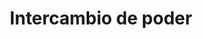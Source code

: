 ---
#published_date: 2023-05-16Z-03:00
#updated_date: 2023-11-04Z-03:00
title: Intercambio de poder
wiki: intercambio-de-poder # para si es una entry de la wiki #
summary: Un acuerdo entre varias partes, comunmente alguna dominante y alguna sumisa, donde la parte sumisa le entrega poder sobre aspectos de sí misma a la dominante.
tags:
  - BDSM
layout: wiki
category: wiki
authors:
  - DemonWeb
#featured: 1
#force_unlisted: false
#force_unpublished: false
#link: https://www.altoporno.gay/edu
########### ----- Para tipo 'link' ----- ###########
#redirect: false
#access_date: 2023-11-21Z-03:00
#original_published_date: 2010-04-03Z-03:00
---